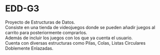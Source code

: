 # EDD-G3
Proyecto de Estructuras de Datos.<br>
Consiste en una tienda de videojuegos donde se pueden añadir juegos al carrito para posteriormente comprarlos.<br>
Además de incluir los juegos con los que ya cuenta el usuario.<br>
Cuenta con diversas estructuras como Pilas, Colas, Listas Circulares Doblemente Enlazadas.<br>
